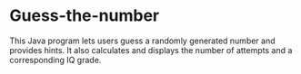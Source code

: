# Guess-the-number
This Java program lets users guess a randomly generated number and provides hints. It also calculates and displays the number of attempts and a corresponding IQ grade.
